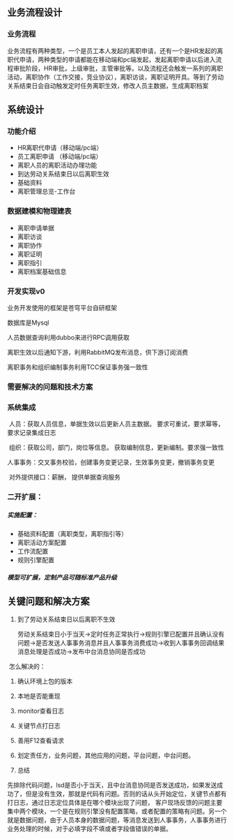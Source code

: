 ## 业务流程设计

### 业务流程

业务流程有两种类型，一个是员工本人发起的离职申请，还有一个是HR发起的离职代申请，两种类型的申请都能在移动端和pc端发起，发起离职申请以后进入流程审批阶段，HR审批，上级审批，主管审批等。以及流程还会触发一系列的离职活动，离职协作（工作交接，竞业协议），离职访谈，离职证明开具。等到了劳动关系结束日会自动触发定时任务离职生效，修改人员主数据，生成离职档案

## 系统设计



### 功能介绍

- HR离职代申请（移动端/pc端）
- 员工离职申请 （移动端/pc端）
- 离职人员的离职活动办理功能
- 到达劳动关系结束日以后离职生效
- 基础资料
- 离职管理总览-工作台



### 数据建模和物理建表

- 离职申请单据
- 离职访谈
- 离职协作
- 离职证明
- 离职指引
- 离职档案基础信息



### 开发实现v0

业务开发使用的框架是苍穹平台自研框架

数据库是Mysql

人员数据查询利用dubbo来进行RPC调用获取

离职生效以后通知下游，利用RabbitMQ发布消息，供下游订阅消费

离职事务和组织编制事务利用TCC保证事务强一致性



### 需要解决的问题和技术方案





### 系统集成

​	人员：获取人员信息，单据生效以后更新人员主数据。 要求可重试，要求幂等，要求记录集成日志

​	组织：获取公司，部门，岗位等信息。 获取编制信息，更新编制。要求强一致性

​	人事事务：交叉事务校验，创建事务变更记录，生效事务变更，撤销事务变更

​	对外提供接口：薪酬， 提供单据查询服务



### 二开扩展：

##### 实施配置：

- 基础资料配置（离职类型，离职指引等）
- 离职活动方案配置
- 工作流配置
- 规则引擎配置

##### 模型可扩展，定制产品可随标准产品升级



## 关键问题和解决方案

1. 到了劳动关系结束日以后离职不生效

   劳动关系结束日小于当天->定时任务正常执行->规则引擎已配置并且确认没有问题->是否发送人事事务消息并且人事事务消费成功->收到人事事务回调结果消息处理是否成功->发布中台消息协同是否成功

​	怎么解决的：

1. 确认环境上包的版本

2. 本地是否能重现

3. monitor查看日志

4. 关键节点打日志

5. 善用F12查看请求
6. 划定责任方，业务问题，其他应用的问题，平台问题，中台问题。
7. 总结

先排除代码问题，lsd是否小于当天，且中台消息协同是否发送成功，如果发送成功了，但是没有生效，那就是代码有问题。否则的话从头开始定位，关键节点都有打日志，通过日志定位具体是在哪个模块出现了问题， 客户现场反馈的问题主要集中两个模块，一个是在规则引擎没有配置策略，或者配置的策略有问题。另一个就是数据问题，由于人员本身的数据问题，等消息发送到人事事务，人事事务进行业务处理的时候，对于必填字段不填或者字段值错误的单据。 





